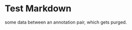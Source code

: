 # Test Markdown

<!-- == imptr: some_importer / begin from: ../../testdata/markdown/simple-before-importer.md#1~2 == -->

some data between an annotation pair, which gets purged.

<!-- == imptr: some_importer / end == -->
